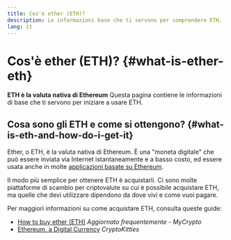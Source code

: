 ```yaml
---
title: Cos'è ether (ETH)?
description: Le informazioni base che ti servono per comprendere ETH.
lang: it
---
```


# Cos'è ether (ETH)? {#what-is-ether-eth}

<FeaturedText>

**ETH è la valuta nativa di Ethereum** Questa pagina contiene le informazioni di base che ti servono per iniziare a usare ETH.

</FeaturedText>

## Cosa sono gli ETH e come si ottengono? {#what-is-eth-and-how-do-i-get-it}

Ether, o ETH, è la valuta nativa di Ethereum. È una "moneta digitale" che può essere inviata via Internet istantaneamente e a basso costo, ed essere usata anche in molte [applicazioni basate su Ethereum](/dapps/).

Il modo più semplice per ottenere ETH è acquistarli. Ci sono molte piattaforme di scambio per criptovalute su cui è possibile acquistare ETH, ma quelle che devi utilizzare dipendono da dove vivi e come vuoi pagare.

Per maggiori informazioni su come acquistare ETH, consulta queste guide:

- [How to buy ether (ETH)](https://support.mycrypto.com/how-to/getting-started/how-to-buy-ether-with-usd) _Aggiornato frequentemente - MyCrypto_
- [Ethereum, a Digital Currency](https://www.cryptokitties.co/faq#ethereum-a-digital-currency) _CryptoKitties_
